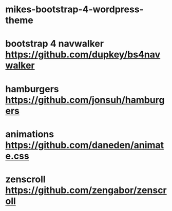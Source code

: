 # mikes-bootstrap-4-wordpress-theme
# bootstrap 4 navwalker https://github.com/dupkey/bs4navwalker
# hamburgers https://github.com/jonsuh/hamburgers
# animations https://github.com/daneden/animate.css
# zenscroll https://github.com/zengabor/zenscroll